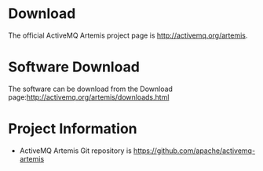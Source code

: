Download
========

The official ActiveMQ Artemis project page is <http://activemq.org/artemis>.

Software Download
=================

The software can be download from the Download
page:<http://activemq.org/artemis/downloads.html>

Project Information
===================

-   ActiveMQ Artemis Git repository is <https://github.com/apache/activemq-artemis>

